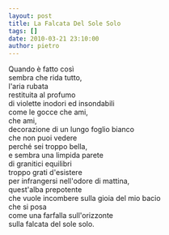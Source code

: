 ```yaml
---
layout: post
title: La Falcata Del Sole Solo
tags: []
date: 2010-03-21 23:10:00
author: pietro
---
```

Quando è fatto così<br/>sembra che rida tutto,<br/>l'aria rubata<br/>restituita al profumo<br/>di violette inodori ed insondabili<br/>come le gocce che ami,<br/>che ami,<br/>decorazione di un lungo foglio bianco<br/>che non puoi vedere<br/>perché sei troppo bella,<br/>e sembra una limpida parete<br/>di granitici equilibri<br/>troppo grati d'esistere<br/>per infrangersi nell'odore di mattina,<br/>quest'alba prepotente<br/>che vuole incombere sulla gioia del mio bacio<br/>che si posa<br/>come una farfalla sull'orizzonte<br/>sulla falcata del sole solo.
